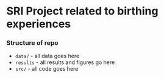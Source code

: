 # SRI Project related to birthing experiences


### Structure of repo

- `data/` - all data goes here
- `results` - all results and figures go here
- `src/` - all code goes here
